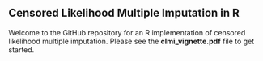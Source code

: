 ## Censored Likelihood Multiple Imputation in R

Welcome to the GitHub repository for an R implementation of censored likelihood multiple imputation. Please see the **clmi_vignette.pdf** file to get started.
